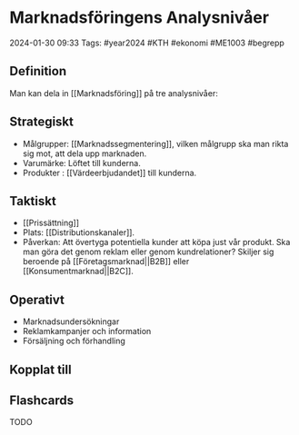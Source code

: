 # Marknadsföringens Analysnivåer

2024-01-30 09:33
Tags: #year2024 #KTH #ekonomi #ME1003 #begrepp

## Definition

Man kan dela in [[Marknadsföring]] på tre analysnivåer:

## Strategiskt

- Målgrupper: [[Marknadssegmentering]], vilken målgrupp ska man rikta sig mot, att dela upp marknaden.
- Varumärke: Löftet till kunderna.
- Produkter : [[Värdeerbjudandet]] till kunderna.

## Taktiskt

- [[Prissättning]]
- Plats: [[Distributionskanaler]].
- Påverkan: Att övertyga potentiella kunder att köpa just vår produkt. Ska man göra det genom reklam eller genom kundrelationer? Skiljer sig beroende på [[Företagsmarknad||B2B]] eller [[Konsumentmarknad||B2C]].

## Operativt

- Marknadsundersökningar
- Reklamkampanjer och information
- Försäljning och förhandling

## Kopplat till

## Flashcards

TODO
